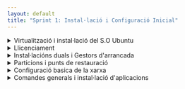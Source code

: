 ```yaml
---
layout: default
title: "Sprint 1: Instal·lació i Configuració Inicial"
---
```

<details>
  <summary>Virtualització i instal·lació del S.O Ubuntu</summary>

 ## **"Virtualització i instal·lació del S.O Ubuntu"**

### **Instalación y particionamiento Ubuntu**

 # Paso 1
 &nbsp;&nbsp;- En esta foto podemos elegir la memoria RAM y el número de cpus que se van a utilizar en la instalación de Ubuntu en una máquina virtual.
  
 <img width="859" height="478" alt="Captura de pantalla de 2025-09-26 12-45-05" src="https://github.com/user-attachments/assets/9a6edb8b-b134-415e-bc94-46d7e0bde50c" />

  # Paso 2
&nbsp;&nbsp;- Aquí podemos elegir la capacidad total que tendrá el disco duro.
 
 <img width="859" height="478" alt="Captura de pantalla de 2025-09-26 12-45-47" src="https://github.com/user-attachments/assets/87922ad6-541d-413c-b3b0-57d8050a26ea" />
 
  # Paso 3
&nbsp;&nbsp;- Aquí podemos ver la pagina inicial de particiones.Con el espacio total indicado por "dev/sda". Podemos empezar la partición manual haciendo click en el botón "Nueva tabla de particiones".

 
<img width="830" height="624" alt="Captura de pantalla de 2025-09-26 12-56-35" src="https://github.com/user-attachments/assets/b4832ebe-b028-4432-a813-170f35c93eec" />

  # Paso 4
&nbsp;&nbsp;- Seleccionamos cuanto espacio queremos utilizar para la partición.

<img width="830" height="624" alt="Captura de pantalla de 2025-09-26 12-57-03" src="https://github.com/user-attachments/assets/d7e58052-dad4-4dbd-862c-2444124aee33" />

  # Paso 5
&nbsp;&nbsp; -Elegimos el punto de montaje ,sda1(/)(es el espeacio reservado para el S.O).Reservamos 20GB en este caso.

<img width="906" height="718" alt="Captura de pantalla de 2025-09-26 12-59-07" src="https://github.com/user-attachments/assets/84732e9b-9593-4b10-b9f1-a03fea89453f" />

  # Paso 6
&nbsp;&nbsp;- Seleccionamos cuanto espacio queremos utilizar para la partición.

<img width="830" height="624" alt="Captura de pantalla de 2025-09-26 12-57-03" src="https://github.com/user-attachments/assets/d7e58052-dad4-4dbd-862c-2444124aee33" />

  # Paso 7
&nbsp;&nbsp; -Damos click a "Utilizar como: Sistema de ficheros ext4 transaccional ,ya que ext4 es el estándar para Linux


<img width="906" height="718" alt="Captura de pantalla de 2025-09-26 12-58-24" src="https://github.com/user-attachments/assets/cbd3f8d0-9d5e-44ce-b982-7573a160a590" />

  # Paso 8
 &nbsp;&nbsp; -Después, seleccionamos "espacio libre" y damos click al botón "+" para crear nuevas particiones: sda2 (/home) (el espacio reservado para los documentos de usuario, 10GB en este caso) 

<img width="906" height="718" alt="Captura de pantalla de 2025-09-26 13-01-56" src="https://github.com/user-attachments/assets/3a31622e-08a1-4f7d-a093-4979d3c713bd" />

  # Paso 9
 
 &nbsp;&nbsp; -Seguimos con el mismo proceso de antes para crear: 
 - sda3(/boot) (Archivos de arranque (kernel)(Facilita acualizaciónes y multi-boot) *5GB*
 - sda4(swap) (Memoria virtual; útil si la RAM es limitada(elegimos "Área de intercambio",en la opción "Utilizar como") *4GB*
 - sda5(efi) (contiene los archivos de arranque necesarios para que el sistema operativo se inicie en un sistema con UEFI(elegimos "FAT32",en la opción "Utilizar como".)) *1GB* 
 - sda6(biosgrub)(área reservada para BIOS(elegimos "Área reservada de la BIOS de arranque" en la opción "Utilizar como")) *98MB*

<img width="906" height="718" alt="Captura de pantalla de 2025-09-26 13-07-54" src="https://github.com/user-attachments/assets/b62dbb33-45c5-4ef9-8386-bfe512526977" />

 </details>

 <details>
  <summary>Llicenciament</summary>

   ## Llicenciament

#### **Licencia de Ubuntu**
&nbsp;&nbsp;Ubuntu, no utiliza una sola licencia, sino que es un sistema operativo compuesto por miles de paquetes de software, cada uno con su propia licencia de código abierto. Sin embargo, la licencia predominante es la GNU General Public License (GPL), específicamente versiones como GPL-2.0 y GPL-3.0, junto con la GNU Lesser General Public License (LGPL) para bibliotecas. Esto permite que los usuarios modifiquen y redistribuyan el software libremente.

#### **Por qué hay tantas licencias diferentes en Ubuntu?**
&nbsp;&nbsp;Hay tantas licencias diferentes porque el mundo del software libre y de código abierto ha evolucionado durante décadas con necesidades variadas según los creadores y proyectos. Ubuntu, al basarse en Debian y en el ecosistema Linux, incorpora software de múltiples fuentes, lo que genera esta diversidad.

<img width="266" height="59" alt="Captura de pantalla de 2025-09-26 11-59-32" src="https://github.com/user-attachments/assets/5c421019-47b9-472a-a5c6-d3e65fbb23c0" />

&nbsp;&nbsp;En este proyecto utilizo la licencia Attribution-NoDerivatives 4.0 International (CC BY-ND 4.0) de Creativer Commons.
 
 - La © indica que la obra está protegida por derechos de autor.
 - Attribution (BY),simbolizado por el icono de la persona ,requiere que se dé crédito al autor original.
 - NoDerivatives (ND),sibolizado por "=", prohíbe modificar o crear obras derivadas de la original.
 - 4.0 International quiere decir que es la versión más reciente de esta licencia, aplicable globalmente con términos estandarizados.
    </details>
 
 <details>
  <summary>Instal·lacións duals i Gestors d'arrancada</summary>

## Instal·lacións duals i Gestors d'arrancada
</details>
 
 <details>
  <summary>Particions i punts de restauració</summary>

## Particions i punts de restauració
</details>
 <details>
  <summary>Configuració basica de la xarxa</summary>
      

## Configuració basica de la xarxa
</details>
 <details>
  <summary>Comandes generals i instal·lació d'aplicacions</summary>
     

## Comandes generals i instal·lació d'aplicacions
</details>


